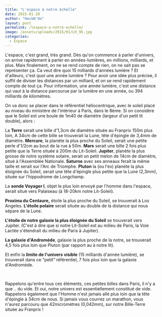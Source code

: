 ```yaml
---
title: "L'espace à notre échelle"
date: 2015-01-28
author: "HackN'Do"
layout: post
permalink: /lespace-a-notre-echelle/
image: /assets/uploads/2015/01/LH_95.jpg
categories:
  - Espace
---
```

<div class="_38 direction_ltr">
  <p>
    L'espace, c'est grand, très grand. Dès qu'on commence à parler d'univers, on arrive rapidement à parler en années-lumières, en millions, milliards, et plus. Mais finalement, on ne se rend compte de rien, on ne sait pas se représenter ça. Ca veut dire quoi 15 milliards d'années lumière ? Et d'ailleurs, c'est quoi une année lumière ? Pour avoir une idée plus précise, il suffit de diviser les distances par un milliard, et on se rend rapidement compte de tout ça. Pour information, une année lumière, c'est une distance qui vaut à la distance parcourue par la lumière en une année, ou 394 milliards de kilomètres.
  </p>
  
  <p>
    On va donc se placer dans le référentiel héliocentrique, avec le soleil placé au niveau du ministère de l'intérieur à Paris, dans le 8ème. Si on considère que le Soleil est une boule de 1m40 de diamètre (largeur d'un petit lit double), alors :
  </p>
  
  <p>
    La <strong>Terre</strong> serait une bille d'1,3cm de diamètre située au Franprix 150m plus loin, A 34cm de cette bille se trouverait la Lune, tête d'épingle de 3,4mm de diamètre. <strong>Mercure</strong>, la planète la plus proche du Soleil, serait une petite perle d'1/2cm au bout de la rue à 50m. <strong>Mars</strong> serait une bille 2 fois plus petite que la Terre située à 200m du Lit-Soleil. <strong>Jupiter</strong>, planète la plus grosse de notre système solaire, serait un petit melon de 14cm de diamètre, situé à l'Assemblée Nationale. <strong>Saturne</strong> avec ses anneaux ferait la même taille et serait sur l'Arc de Triomphe. <strong>Pluton</strong> la (ou l'ex) planète la plus éloignée du Soleil, serait une tête d'épingle plus petite que la Lune (2,3mm), située sur l'hippodrome de Longchamp.
  </p>
  
  <p>
    La <strong>sonde Voyager I</strong>, objet le plus loin envoyé par l'homme dans l'espace, serait situé vers Palaiseau (à 18-20km notre Lit-Soleil).
  </p>
  
  <p>
    <strong>Proxima du Centaure,</strong> étoile la plus proche du Soleil, se trouverait à Los Angeles. <strong>L'étoile polaire</strong> serait située au double de la distance qui nous sépare de la Lune.
  </p>
  
  <p>
    <strong>L'étoile de notre galaxie la plus éloignée du Soleil</strong> se trouverait vers Jupiter. (C'est à dire que si notre Lit-Soleil est au milieu de Paris, la Voie Lactée s'étendrait du milieu de Paris à Jupiter).
  </p>
  
  <p>
    <strong>La galaxie d'Andromède</strong>, galaxie la plus proche de la notre, se trouverait 4,5 fois plus loin que Pluton (par rapport au à notre lit).
  </p>
  
  <p>
    Et enfin la <strong>limite de l'univers visible</strong> (15 milliards d'année lumière), se trouverait dans ce &#8220;petit&#8221; référentiel, 7 fois plus loin que la galaxie d'Andromède.
  </p>
  
  <p>
    &nbsp;
  </p>
  
  <p>
    Rappelons qu'entre tous ces éléments, ces petites billes dans Paris, il n'y a que .. du vide. Et oui, notre univers est essentiellement constitué de vide. Rappelons également que l'Homme n'est jamais allé plus loin que la tête d'épingle à 34cm de nous. Si jamais vous courrez un marathon, vous n'aurez parcouru que 42micromètres (0,042mm), sur notre Bille-Terre située au Franprix !
  </p>
</div>